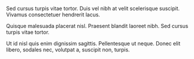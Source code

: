 Sed cursus turpis vitae tortor. Duis vel nibh at velit scelerisque suscipit. Vivamus consectetuer hendrerit lacus.

Quisque malesuada placerat nisl. Praesent blandit laoreet nibh. Sed cursus turpis vitae tortor.

Ut id nisl quis enim dignissim sagittis. Pellentesque ut neque. Donec elit libero, sodales nec, volutpat a, suscipit non, turpis.
